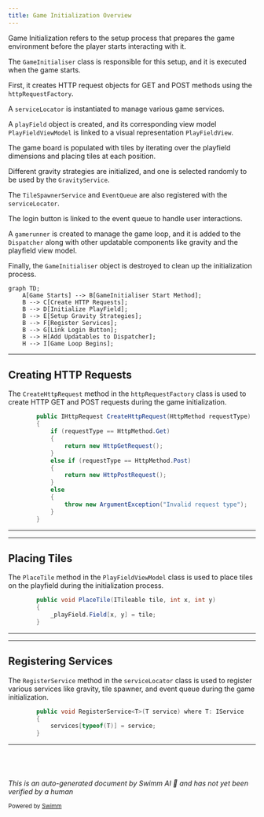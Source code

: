 ```yaml
---
title: Game Initialization Overview
---
```

Game Initialization refers to the setup process that prepares the game environment before the player starts interacting with it.

The <SwmToken path="unity/four-block/Assets/Initialisation/GameInitialiser.cs" pos="14:4:4" line-data="public class GameInitialiser : MonoBehaviour">`GameInitialiser`</SwmToken> class is responsible for this setup, and it is executed when the game starts.

First, it creates HTTP request objects for GET and POST methods using the <SwmToken path="unity/four-block/Assets/Initialisation/GameInitialiser.cs" pos="26:3:3" line-data="        var httpRequestFactory = new HttpRequestFactory();">`httpRequestFactory`</SwmToken>.

A <SwmToken path="unity/four-block/Assets/Initialisation/GameInitialiser.cs" pos="30:3:3" line-data="        var serviceLocator = new ServiceLocator();">`serviceLocator`</SwmToken> is instantiated to manage various game services.

A <SwmToken path="unity/four-block/Assets/Initialisation/GameInitialiser.cs" pos="32:3:3" line-data="        var playField = new PlayField();">`playField`</SwmToken> object is created, and its corresponding view model <SwmToken path="unity/four-block/Assets/Initialisation/GameInitialiser.cs" pos="33:9:9" line-data="        var playFieldVM = new PlayFieldViewModel(playField, serviceLocator);">`PlayFieldViewModel`</SwmToken> is linked to a visual representation <SwmToken path="unity/four-block/Assets/Initialisation/GameInitialiser.cs" pos="16:3:3" line-data="    public PlayFieldView PlayFieldPrefab;">`PlayFieldView`</SwmToken>.

The game board is populated with tiles by iterating over the playfield dimensions and placing tiles at each position.

Different gravity strategies are initialized, and one is selected randomly to be used by the <SwmToken path="unity/four-block/Assets/Initialisation/GameInitialiser.cs" pos="56:9:9" line-data="        var gravity = new GravityService(gravityStrategy);">`GravityService`</SwmToken>.

The <SwmToken path="unity/four-block/Assets/Initialisation/GameInitialiser.cs" pos="59:9:9" line-data="        var spawner = new TileSpawnerService();">`TileSpawnerService`</SwmToken> and <SwmToken path="unity/four-block/Assets/Initialisation/GameInitialiser.cs" pos="5:6:6" line-data="using game.logic.EventQueue;">`EventQueue`</SwmToken> are also registered with the <SwmToken path="unity/four-block/Assets/Initialisation/GameInitialiser.cs" pos="30:3:3" line-data="        var serviceLocator = new ServiceLocator();">`serviceLocator`</SwmToken>.

The login button is linked to the event queue to handle user interactions.

A <SwmToken path="unity/four-block/Assets/Initialisation/GameInitialiser.cs" pos="10:2:2" line-data="using gamerunner;">`gamerunner`</SwmToken> is created to manage the game loop, and it is added to the <SwmToken path="unity/four-block/Assets/Initialisation/GameInitialiser.cs" pos="22:3:3" line-data="    public Dispatcher Dispatcher;">`Dispatcher`</SwmToken> along with other updatable components like gravity and the playfield view model.

Finally, the <SwmToken path="unity/four-block/Assets/Initialisation/GameInitialiser.cs" pos="14:4:4" line-data="public class GameInitialiser : MonoBehaviour">`GameInitialiser`</SwmToken> object is destroyed to clean up the initialization process.

```mermaid
graph TD;
    A[Game Starts] --> B[GameInitialiser Start Method];
    B --> C[Create HTTP Requests];
    B --> D[Initialize PlayField];
    B --> E[Setup Gravity Strategies];
    B --> F[Register Services];
    B --> G[Link Login Button];
    B --> H[Add Updatables to Dispatcher];
    H --> I[Game Loop Begins];
```

<SwmSnippet path="/unity/four-block/Assets/network/HttpRequestFactory.cs" line="8">

---

## Creating HTTP Requests

The <SwmToken path="unity/four-block/Assets/network/HttpRequestFactory.cs" pos="8:5:5" line-data="        public IHttpRequest CreateHttpRequest(HttpMethod requestType)">`CreateHttpRequest`</SwmToken> method in the <SwmToken path="unity/four-block/Assets/Initialisation/GameInitialiser.cs" pos="26:3:3" line-data="        var httpRequestFactory = new HttpRequestFactory();">`httpRequestFactory`</SwmToken> class is used to create HTTP GET and POST requests during the game initialization.

```c#
        public IHttpRequest CreateHttpRequest(HttpMethod requestType)
        {
            if (requestType == HttpMethod.Get)
            {
                return new HttpGetRequest();
            }
            else if (requestType == HttpMethod.Post)
            {
                return new HttpPostRequest();
            }
            else
            {
                throw new ArgumentException("Invalid request type");
            }
        }
```

---

</SwmSnippet>

<SwmSnippet path="/unity/four-block/Assets/game/logic/playfield/PlayFieldViewModel.cs" line="43">

---

## Placing Tiles

The <SwmToken path="unity/four-block/Assets/game/logic/playfield/PlayFieldViewModel.cs" pos="43:5:5" line-data="        public void PlaceTile(ITileable tile, int x, int y)">`PlaceTile`</SwmToken> method in the <SwmToken path="unity/four-block/Assets/Initialisation/GameInitialiser.cs" pos="33:9:9" line-data="        var playFieldVM = new PlayFieldViewModel(playField, serviceLocator);">`PlayFieldViewModel`</SwmToken> class is used to place tiles on the playfield during the initialization process.

```c#
        public void PlaceTile(ITileable tile, int x, int y)
        {
            _playField.Field[x, y] = tile;
        }
```

---

</SwmSnippet>

<SwmSnippet path="/unity/four-block/Assets/game/service/ServiceLocator.cs" line="27">

---

## Registering Services

The <SwmToken path="unity/four-block/Assets/game/service/ServiceLocator.cs" pos="27:5:5" line-data="        public void RegisterService&lt;T&gt;(T service) where T: IService">`RegisterService`</SwmToken> method in the <SwmToken path="unity/four-block/Assets/Initialisation/GameInitialiser.cs" pos="30:3:3" line-data="        var serviceLocator = new ServiceLocator();">`serviceLocator`</SwmToken> class is used to register various services like gravity, tile spawner, and event queue during the game initialization.

```c#
        public void RegisterService<T>(T service) where T: IService
        {
            services[typeof(T)] = service;
        }
```

---

</SwmSnippet>

# 

&nbsp;

*This is an auto-generated document by Swimm AI 🌊 and has not yet been verified by a human*

<SwmMeta version="3.0.0" repo-id="Z2l0aHViJTNBJTNBREVNTy1ncmF2aXR5LWN1YmVzJTNBJTNBc3dpbW1pbw==" repo-name="DEMO-gravity-cubes"><sup>Powered by [Swimm](https://staging.swimm.cloud/)</sup></SwmMeta>

